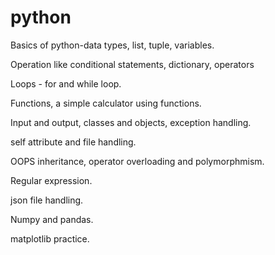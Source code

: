 # python
Basics of python-data types, list, tuple, variables.

Operation like conditional statements, dictionary, operators

Loops - for and while loop.

Functions, a simple calculator using functions.

Input and output, classes and objects, exception handling.

self attribute and file handling.

OOPS inheritance, operator overloading and polymorphmism.

Regular expression.

json file handling.

Numpy and pandas.

matplotlib practice.
